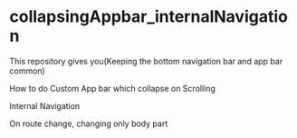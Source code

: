 # collapsingAppbar_internalNavigation
This repository gives you(Keeping the bottom navigation bar and app bar common)

How to do Custom App bar which collapse on Scrolling

Internal Navigation

On route change, changing only body part

